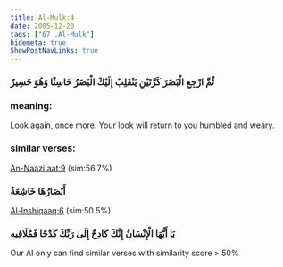 ```yaml
---
title: Al-Mulk:4
date: 2005-12-20
tags: ["67 .Al-Mulk"]
hidemeta: true 
ShowPostNavLinks: true 
---
```

### ثُمَّ ارْجِعِ الْبَصَرَ كَرَّتَيْنِ يَنْقَلِبْ إِلَيْكَ الْبَصَرُ خَاسِئًا وَهُوَ حَسِيرٌ
### meaning: 
Look again, once more. Your look will return to you humbled and weary.
### similar verses: 

[An-Naazi'aat:9](/79/9) (sim:56.7%)

### أَبْصَارُهَا خَاشِعَةٌ

[Al-Inshiqaaq:6](/84/6) (sim:50.5%)

### يَا أَيُّهَا الْإِنْسَانُ إِنَّكَ كَادِحٌ إِلَىٰ رَبِّكَ كَدْحًا فَمُلَاقِيهِ

Our AI only can find similar verses with similarity score > 50% 



